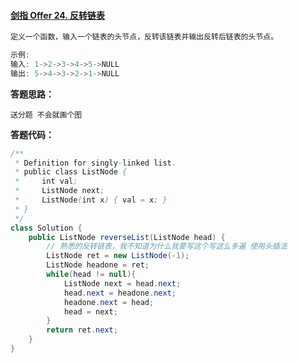 #### [剑指 Offer 24. 反转链表](https://leetcode-cn.com/problems/fan-zhuan-lian-biao-lcof/)

```java
定义一个函数，输入一个链表的头节点，反转该链表并输出反转后链表的头节点。

示例:
输入: 1->2->3->4->5->NULL
输出: 5->4->3->2->1->NULL
```



**答题思路：** 

```
送分题 不会就画个图
```



**答题代码：** 

```java
/**
 * Definition for singly-linked list.
 * public class ListNode {
 *     int val;
 *     ListNode next;
 *     ListNode(int x) { val = x; }
 * }
 */
class Solution {
    public ListNode reverseList(ListNode head) {
        // 熟悉的反转链表，我不知道为什么我要写这个写这么多遍 使用头插法
        ListNode ret = new ListNode(-1);
        ListNode headone = ret;
        while(head != null){
            ListNode next = head.next;
            head.next = headone.next;
            headone.next = head;
            head = next;
        }
        return ret.next;
    }
}
```

